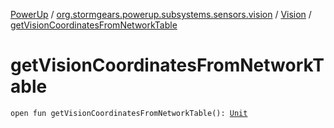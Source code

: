 [PowerUp](../../index.md) / [org.stormgears.powerup.subsystems.sensors.vision](../index.md) / [Vision](index.md) / [getVisionCoordinatesFromNetworkTable](./get-vision-coordinates-from-network-table.md)

# getVisionCoordinatesFromNetworkTable

`open fun getVisionCoordinatesFromNetworkTable(): `[`Unit`](https://kotlinlang.org/api/latest/jvm/stdlib/kotlin/-unit/index.html)